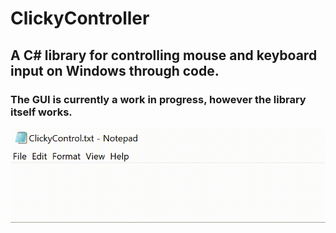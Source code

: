 # ClickyController

## A C# library for controlling mouse and keyboard input on Windows through code.

### The GUI is currently a work in progress, however the library itself works.

![automation_example](images/automation_example.gif)
